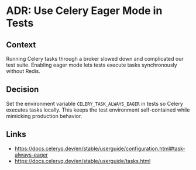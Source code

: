 # ADR: Use Celery Eager Mode in Tests

## Context
Running Celery tasks through a broker slowed down and complicated our test suite. Enabling eager mode lets tests execute tasks synchronously without Redis.

## Decision
Set the environment variable `CELERY_TASK_ALWAYS_EAGER` in tests so Celery executes tasks locally. This keeps the test environment self-contained while mimicking production behavior.

## Links
- <https://docs.celeryq.dev/en/stable/userguide/configuration.html#task-always-eager>
- <https://docs.celeryq.dev/en/stable/userguide/tasks.html>

